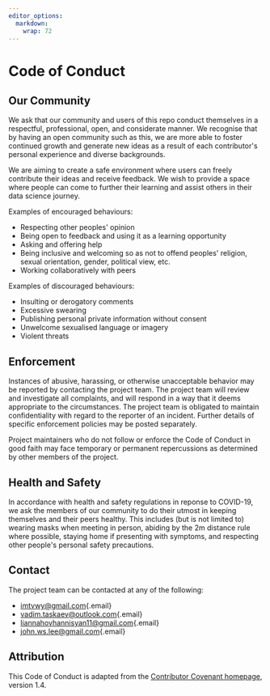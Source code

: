 ```yaml
---
editor_options: 
  markdown: 
    wrap: 72
---
```


# Code of Conduct

## Our Community

We ask that our community and users of this repo conduct themselves in a
respectful, professional, open, and considerate manner. We recognise
that by having an open community such as this, we are more able to
foster continued growth and generate new ideas as a result of each
contributor's personal experience and diverse backgrounds.

We are aiming to create a safe environment where users can freely
contribute their ideas and receive feedback. We wish to provide a space
where people can come to further their learning and assist others in
their data science journey.

Examples of encouraged behaviours:

-   Respecting other peoples' opinion
-   Being open to feedback and using it as a learning opportunity
-   Asking and offering help
-   Being inclusive and welcoming so as not to offend peoples' religion,
    sexual orientation, gender, political view, etc.
-   Working collaboratively with peers

Examples of discouraged behaviours:

-   Insulting or derogatory comments
-   Excessive swearing
-   Publishing personal private information without consent
-   Unwelcome sexualised language or imagery
-   Violent threats

## Enforcement

Instances of abusive, harassing, or otherwise unacceptable behavior may
be reported by contacting the project team. The project team will review
and investigate all complaints, and will respond in a way that it deems
appropriate to the circumstances. The project team is obligated to
maintain confidentiality with regard to the reporter of an incident.
Further details of specific enforcement policies may be posted
separately.

Project maintainers who do not follow or enforce the Code of Conduct in
good faith may face temporary or permanent repercussions as determined
by other members of the project.

## Health and Safety

In accordance with health and safety regulations in reponse to COVID-19,
we ask the members of our community to do their utmost in keeping
themselves and their peers healthy. This includes (but is not limited
to) wearing masks when meeting in person, abiding by the 2m distance
rule where possible, staying home if presenting with symptoms, and
respecting other people's personal safety precautions.

## Contact

The project team can be contacted at any of the following:

-   [imtvwy\@gmail.com](mailto:imtvwy@gmail.com){.email}
-   [vadim.taskaev\@outlook.com](mailto:vadim.taskaev@outlook.com){.email}
-   [liannahovhannisyan11\@gmail.com](mailto:liannahovhannisyan11@gmail.com){.email}
-   [john.ws.lee\@gmail.com](mailto:john.ws.lee@gmail.com){.email}

## Attribution

This Code of Conduct is adapted from the [Contributor Covenant
homepage](http://contributor-covenant.org/version/1/4), version 1.4.
